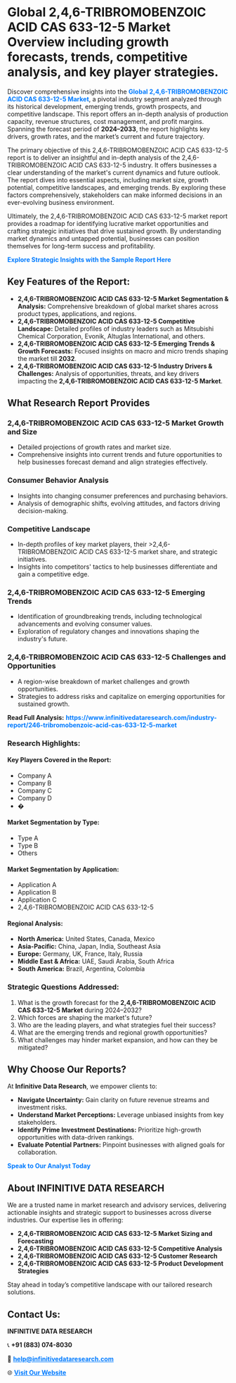 <h1>Global 2,4,6-TRIBROMOBENZOIC ACID CAS 633-12-5 Market Overview including growth forecasts, trends, competitive analysis, and key player strategies.</h1>
<p>
Discover comprehensive insights into the 
<a href="https://www.infinitivedataresearch.com/industry-report/246-tribromobenzoic-acid-cas-633-12-5-market" rel="dofollow" style="color: #007BFF; text-decoration: none;"><strong>Global 2,4,6-TRIBROMOBENZOIC ACID CAS 633-12-5 Market</strong></a>, a pivotal industry segment analyzed through its historical development, emerging trends, growth prospects, and competitive landscape. This report offers an in-depth analysis of production capacity, revenue structures, cost management, and profit margins. Spanning the forecast period of <strong>2024–2033</strong>, the report highlights key drivers, growth rates, and the market’s current and future trajectory.
</p>
<p>
The primary objective of this 2,4,6-TRIBROMOBENZOIC ACID CAS 633-12-5 report is to deliver an insightful and in-depth analysis of the 2,4,6-TRIBROMOBENZOIC ACID CAS 633-12-5 industry. It offers businesses a clear understanding of the market's current dynamics and future outlook. The report dives into essential aspects, including market size, growth potential, competitive landscapes, and emerging trends. By exploring these factors comprehensively, stakeholders can make informed decisions in an ever-evolving business environment.
</p>
<p>
Ultimately, the 2,4,6-TRIBROMOBENZOIC ACID CAS 633-12-5 market report provides a roadmap for identifying lucrative market opportunities and crafting strategic initiatives that drive sustained growth. By understanding market dynamics and untapped potential, businesses can position themselves for long-term success and profitability.
</p>
<p>
<a href="https://www.infinitivedataresearch.com/request-sample/reportId=111136" style="color: #007BFF; text-decoration: none;"><strong>Explore Strategic Insights with the Sample Report Here</strong></a>
</p>

<h2>Key Features of the Report:</h2>
<ul>
<li><strong>2,4,6-TRIBROMOBENZOIC ACID CAS 633-12-5 Market Segmentation & Analysis:</strong> Comprehensive breakdown of global market shares across product types, applications, and regions.</li>
<li><strong>2,4,6-TRIBROMOBENZOIC ACID CAS 633-12-5 Competitive Landscape:</strong> Detailed profiles of industry leaders such as Mitsubishi Chemical Corporation, Evonik, Altuglas International, and others.</li>
<li><strong>2,4,6-TRIBROMOBENZOIC ACID CAS 633-12-5 Emerging Trends & Growth Forecasts:</strong> Focused insights on macro and micro trends shaping the market till <strong>2032</strong>.</li>
<li><strong>2,4,6-TRIBROMOBENZOIC ACID CAS 633-12-5 Industry Drivers & Challenges:</strong> Analysis of opportunities, threats, and key drivers impacting the <strong>2,4,6-TRIBROMOBENZOIC ACID CAS 633-12-5 Market</strong>.</li>
</ul>

<h2>What Research Report Provides</h2>
<h3>2,4,6-TRIBROMOBENZOIC ACID CAS 633-12-5 Market Growth and Size</h3>
<ul>
<li>Detailed projections of growth rates and market size.</li>
<li>Comprehensive insights into current trends and future opportunities to help businesses forecast demand and align strategies effectively.</li>
</ul>

<h3>Consumer Behavior Analysis</h3>
<ul>
<li>Insights into changing consumer preferences and purchasing behaviors.</li>
<li>Analysis of demographic shifts, evolving attitudes, and factors driving decision-making.</li>
</ul>

<h3>Competitive Landscape</h3>
<ul>
<li>In-depth profiles of key market players, their >2,4,6-TRIBROMOBENZOIC ACID CAS 633-12-5 market share, and strategic initiatives.</li>
<li>Insights into competitors' tactics to help businesses differentiate and gain a competitive edge.</li>
</ul>

<h3>2,4,6-TRIBROMOBENZOIC ACID CAS 633-12-5 Emerging Trends</h3>
<ul>
<li>Identification of groundbreaking trends, including technological advancements and evolving consumer values.</li>
<li>Exploration of regulatory changes and innovations shaping the industry's future.</li>
</ul>

<h3>2,4,6-TRIBROMOBENZOIC ACID CAS 633-12-5 Challenges and Opportunities</h3>
<ul>
<li>A region-wise breakdown of market challenges and growth opportunities.</li>
<li>Strategies to address risks and capitalize on emerging opportunities for sustained growth.</li>
</ul>
<p><strong>Read Full Analysis:</strong> <a href="https://www.infinitivedataresearch.com/industry-report/246-tribromobenzoic-acid-cas-633-12-5-market" rel="dofollow" style="color: #007BFF; text-decoration: none;"><strong>https://www.infinitivedataresearch.com/industry-report/246-tribromobenzoic-acid-cas-633-12-5-market</strong></a></p>
<h3>Research Highlights:</h3>
<h4>Key Players Covered in the Report:</h4>
<ul><li>Company A</li><li>Company B</li><li>Company C</li><li>Company D</li><li>�</li></ul>
<h4>Market Segmentation by Type:</h4>
<ul><li>Type A</li><li>Type B</li><li>Others</li></ul>
<h4>Market Segmentation by Application:</h4>
<ul><li>Application A</li><li>Application B</li><li>Application C</li><li>2,4,6-TRIBROMOBENZOIC ACID CAS 633-12-5</li></ul>

<h4>Regional Analysis:</h4>
<ul>
<li><strong>North America:</strong> United States, Canada, Mexico</li>
<li><strong>Asia-Pacific:</strong> China, Japan, India, Southeast Asia</li>
<li><strong>Europe:</strong> Germany, UK, France, Italy, Russia</li>
<li><strong>Middle East & Africa:</strong> UAE, Saudi Arabia, South Africa</li>
<li><strong>South America:</strong> Brazil, Argentina, Colombia</li>
</ul>

<h3>Strategic Questions Addressed:</h3>
<ol>
<li>What is the growth forecast for the <strong>2,4,6-TRIBROMOBENZOIC ACID CAS 633-12-5 Market</strong> during 2024–2032?</li>
<li>Which forces are shaping the market's future?</li>
<li>Who are the leading players, and what strategies fuel their success?</li>
<li>What are the emerging trends and regional growth opportunities?</li>
<li>What challenges may hinder market expansion, and how can they be mitigated?</li>
</ol>

<h2>Why Choose Our Reports?</h2>
<p>At <strong>Infinitive Data Research</strong>, we empower clients to:</p>
<ul>
<li><strong>Navigate Uncertainty:</strong> Gain clarity on future revenue streams and investment risks.</li>
<li><strong>Understand Market Perceptions:</strong> Leverage unbiased insights from key stakeholders.</li>
<li><strong>Identify Prime Investment Destinations:</strong> Prioritize high-growth opportunities with data-driven rankings.</li>
<li><strong>Evaluate Potential Partners:</strong> Pinpoint businesses with aligned goals for collaboration.</li>
</ul>
<p><a href="https://www.infinitivedataresearch.com/industry-report/246-tribromobenzoic-acid-cas-633-12-5-market" rel="dofollow" style="color: #007BFF; text-decoration: none;"><strong>Speak to Our Analyst Today</strong></a></p>

<h2>About INFINITIVE DATA RESEARCH</h2>
<p>We are a trusted name in market research and advisory services, delivering actionable insights and strategic support to businesses across diverse industries. Our expertise lies in offering:</p>
<ul>
<li><strong>2,4,6-TRIBROMOBENZOIC ACID CAS 633-12-5 Market Sizing and Forecasting</strong></li>
<li><strong>2,4,6-TRIBROMOBENZOIC ACID CAS 633-12-5 Competitive Analysis</strong></li>
<li><strong>2,4,6-TRIBROMOBENZOIC ACID CAS 633-12-5 Customer Research</strong></li>
<li><strong>2,4,6-TRIBROMOBENZOIC ACID CAS 633-12-5 Product Development Strategies</strong></li>
</ul>
<p>Stay ahead in today’s competitive landscape with our tailored research solutions.</p>

<h2>Contact Us:</h2>
<p><strong>INFINITIVE DATA RESEARCH</strong></p>
<p>📞 <strong>+91 (883) 074-8030</strong></p>
<p>📧 <strong><a href="mailto:help@infinitivedataresearch.com" style="color: #007BFF;">help@infinitivedataresearch.com</a></strong></p>
<p>🌐 <strong><a href="https://www.infinitivedataresearch.com" rel="dofollow" style="color: #007BFF;">Visit Our Website</a></strong></p>